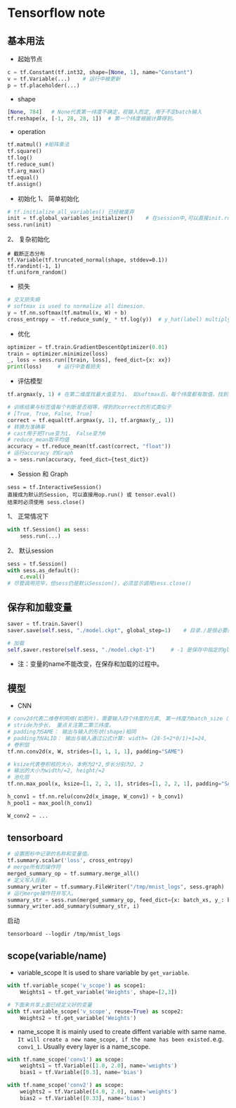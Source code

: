  # Tensorflow note

## 基本用法
* 起始节点
```python
c = tf.Constant(tf.int32, shape=[None, 1], name="Constant")
v = tf.Variable(...)    # 运行中被更新
p = tf.placeholder(...)
```

* shape
```python
[None, 784]   # None代表第一纬度不确定，视输入而定, 用于不定batch输入
tf.reshape(x, [-1, 28, 28, 1])  # 第一个纬度根据计算得到。
```
* operation
```python
tf.matmul() #矩阵乘法
tf.square()
tf.log()
tf.reduce_sum()
tf.arg_max()    
tf.equal()
tf.assign()
```
* 初始化
1、 简单初始化
```python
# tf.initialize_all_variables() 已经被废弃
init = tf.global_variables_initializer()    # 在session中,可以直接init.run()
sess.run(init)
```
2、 复杂初始化
```
# 截断正态分布
tf.Variable(tf.truncated_normal(shape, stddev=0.1))
tf.randint(-1, 1)
tf.uniform_random()
```
* 损失
```python
# 交叉损失熵
# softmax is used to normalize all dimesion.
y = tf.nn.softmax(tf.matmul(x, W) + b)
cross_entropy = -tf.reduce_sum(y_ * tf.log(y))  # y_hat(label) multiply log(y)
```
* 优化
```python
optimizer = tf.train.GradientDescentOptimizer(0.01)
train = optimizer.minimize(loss)
_, loss = sess.run([train, loss], feed_dict={x: xx})
print(loss)     # 运行中查看损失    
```

* 评估模型
```python
tf.argmax(y, 1) # 在第二维度找最大值变为1， 如softmax后，每个纬度都有取值，找到最大值变为1， 第一维度用于batch

# 训练结果与标签值每个判断是否相等，得到的correct的形式类似于
# [True, True, False, True]
correct = tf.equal(tf.argmax(y, 1), tf.argmax(y_, 1))
# 转换为准确率
# cast用于把True变为1， False变为0
# reduce_mean取平均值
accuracy = tf.reduce_mean(tf.cast(correct, "float"))
# 运行accuracy 的Graph
a = sess.run(accuracy, feed_dict={test_dict})
```

* Session 和 Graph
```
sess = tf.InteractiveSession() 
直接成为默认的Session, 可以直接用op.run() 或 tensor.eval()
结束时必须使用 sess.close()
```
1、 正常情况下
```python
with tf.Session() as sess:
    sess.run(...)
```
2、 默认session
```python
sess = tf.Session()
with sess.as_default():
    c.eval()
# 尽管调用完毕，但sess仍是默认Session()，必须显示调用sess.close()
```
## 保存和加载变量
```python
saver = tf.train.Saver()
saver.save(self.sess, "./model.ckpt", global_step=1)    # 目录./是很必要的，或者用os.path.join(...)

# 加载
self.saver.restore(self.sess, "./model.ckpt-1")     # -1 是保存中指定的global_step
```
* 注：变量的name不能改变，在保存和加载的过程中。

## 模型
* CNN
```python
# conv2d代表二维卷积网络(如图片)，需要输入四个纬度的元素, 第一纬度为batch_size（无意义）, 第二、三分别维宽和高，第四个纬度为每个元素的通道数，如黑白为1， 彩色为3.
# stride为步长， 重点关注第二第三纬度。
# padding为SAME： 输出与输入的形状(shape)相同
# padding为VALID： 输出与输入通过公式计算: width= (28-5+2*0/1)+1=24, 
# 卷积层
tf.nn.conv2d(x, W, strides=[1, 1, 1, 1], padding="SAME")

# ksize代表卷积核的大小，本例为2*2,步长分别为2, 2
# 输出的大小为width/=2, height/=2
# 池化层
tf.nn.max_pool(x, ksize=[1, 2, 2, 1], strides=[1, 2, 2, 1], padding="SAME")

h_conv1 = tf.nn.relu(conv2d(x_image, W_conv1) + b_conv1)
h_pool1 = max_pool(h_conv1)

W_conv2 = ...
```

## tensorboard
```python
# 设置图标中记录的名称和变量值。
tf.summary.scalar('loss', cross_entropy)
# merge所有的操作符
merged_summary_op = tf.summary.merge_all()
# 定义写入目录。
summary_writer = tf.summary.FileWriter("/tmp/mnist_logs", sess.graph)
# 运行merge操作符并写入。
summary_str = sess.run(merged_summary_op, feed_dict={x: batch_xs, y_: batch_ys})
summary_writer.add_summary(summary_str, i)
```
启动
```
tensorboard --logdir /tmp/mnist_logs
```

## scope(variable/name)
- variable_scope
It is used to share variable by `get_variable`. 
```python
with tf.variable_scope('v_scope') as scope1:
    Weights1 = tf.get_variable('Weights', shape=[2,3])

# 下面来共享上面已经定义好的变量
with tf.variable_scope('v_scope', reuse=True) as scope2:
    Weights2 = tf.get_variable('Weights')
```
- name_scope
It is mainly used to create diffent variable with same name. `It will create a new name_scope, if the name has been existed.`e.g. `conv1_1`.
Usually every layer is a name_scope.
```python
with tf.name_scope('conv1') as scope:
    weights1 = tf.Variable([1.0, 2.0], name='weights')
    bias1 = tf.Variable([0.3], name='bias')

with tf.name_scope('conv2') as scope:
    weights2 = tf.Variable([4.0, 2.0], name='weights')
    bias2 = tf.Variable([0.33], name='bias')
```